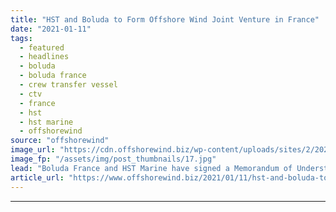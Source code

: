 ```yaml
---
title: "HST and Boluda to Form Offshore Wind Joint Venture in France"
date: "2021-01-11"
tags: 
  - featured
  - headlines
  - boluda
  - boluda france
  - crew transfer vessel
  - ctv
  - france
  - hst
  - hst marine
  - offshorewind
source: "offshorewind"
image_url: "https://cdn.offshorewind.biz/wp-content/uploads/sites/2/2021/01/11090006/HST-and-Boluda-to-Form-Offshore-Wind-Joint-Venture-in-France.jpg"
image_fp: "/assets/img/post_thumbnails/17.jpg"
lead: "Boluda France and HST Marine have signed a Memorandum of Understanding (MOU) to establish"
article_url: "https://www.offshorewind.biz/2021/01/11/hst-and-boluda-to-form-offshore-wind-joint-venture-in-france/"
---
```


---
